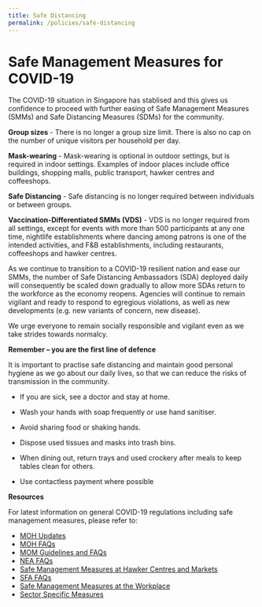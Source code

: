 ```yaml
---
title: Safe Distancing
permalink: /policies/safe-distancing
---
```


# Safe Management Measures for COVID-19

The COVID-19 situation in Singapore has stablised and this gives us confidence to proceed with further easing of Safe Management Measures (SMMs) and Safe Distancing Measures (SDMs) for the community. 

**Group sizes** - There is no longer a group size limit. There is also no cap on the number of unique visitors per household per day.

**Mask-wearing** - Mask-wearing is optional in outdoor settings, but is required in indoor settings. Examples of indoor places include office buildings, shopping malls, public transport, hawker centres and coffeeshops. 

**Safe Distancing** -  Safe distancing is no longer required between individuals or between groups. 

**Vaccination-Differentiated SMMs (VDS)** - VDS is no longer required from all settings, except for events with more than 500 participants at any one time, nightlife establishments where dancing among patrons is one of the intended activities, and F&B establishments, including restaurants, coffeeshops and hawker centres. 

As we continue to transition to a COVID-19 resilient nation and ease our SMMs, the number of Safe Distancing Ambassadors (SDA) deployed daily will consequently be scaled down gradually to allow more SDAs return to the workforce as the economy reopens. Agencies will continue to remain vigilant and ready to respond to egregious violations, as well as new developments (e.g. new variants of concern, new disease). 

We urge everyone to remain socially responsible and vigilant even as we take strides towards normalcy.


**Remember – you are the first line of defence**

It is important to practise safe distancing and maintain good personal hygiene as we go about our daily lives, so that we can reduce the risks of transmission in the community.

- If you are sick, see a doctor and stay at home.

- Wash your hands with soap frequently or use hand sanitiser.

- Avoid sharing food or shaking hands.

- Dispose used tissues and masks into trash bins.

- When dining out, return trays and used crockery after meals to keep tables clean for others.

- Use contactless payment where possible


**Resources**

For latest information on general COVID-19 regulations including safe management measures, please refer to:

- [MOH Updates](https://www.moh.gov.sg/covid-19)
- [MOH FAQs](https://www.moh.gov.sg/covid-19/faqs)
- [MOM Guidelines and FAQs](https://www.mom.gov.sg/covid-19/frequently-asked-questions)
- [NEA FAQs](https://www.nea.gov.sg/our-services/public-cleanliness/environmental-cleaning-guidelines/safe-management-measures/frequently-asked-questions)
- [Safe Management Measures at Hawker Centres and Markets](https://www.nea.gov.sg/our-services/public-cleanliness/environmental-cleaning-guidelines/safe-management-measures/safe-distancing-at-hawker-centres-and-markets)
- [SFA FAQs](https://www.sfa.gov.sg/covid-19/SDM)
- [Safe Management Measures at the Workplace](https://www.mom.gov.sg/covid-19/requirements-for-safe-management-measures)
- [Sector Specific Measures](https://www.gobusiness.gov.sg/safemanagement/sector/)
